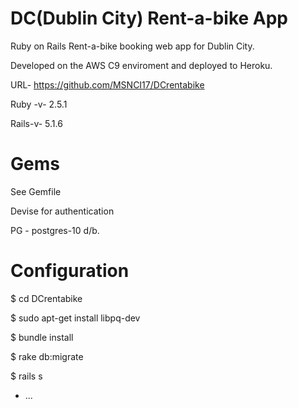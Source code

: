 
# DC(Dublin City) Rent-a-bike App

Ruby on Rails Rent-a-bike booking web app for  Dublin City.

Developed on the AWS C9 enviroment and deployed to Heroku.

URL- https://github.com/MSNCI17/DCrentabike

Ruby -v- 2.5.1

Rails-v- 5.1.6

# Gems
See Gemfile

Devise for authentication

PG - postgres-10 d/b.

# Configuration

$ cd DCrentabike

$ sudo apt-get install libpq-dev

$	bundle install

$	rake db:migrate

$ rails s



* ...
